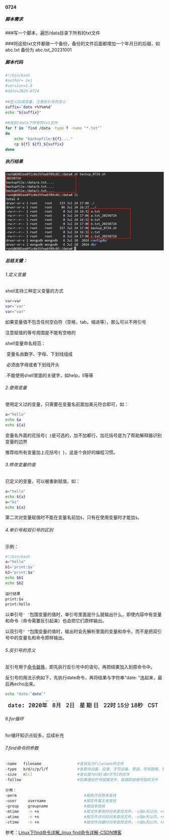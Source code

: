 #### 0724

##### 脚本需求

###写一个脚本，遍历/data目录下所有的txt文件

###将这些txt文件都做一个备份，备份的文件后面都增加一个年月日的后缀，如abc.txt 备份为 abc.txt_20231001

##### 脚本代码

```bash
#!/bin/bash
#author= zwj
#version=1.0
#date=2025-0724

##定义后缀变量，注意反引号的含义
suffix=`date +%Y%m%d`
echo "${suffix}"

##找到/data下所有的txt文件
for f in `find /data -type f -name "*.txt"`
do
	echo "backupfile:${f}...."
    cp ${f} ${f}_${suffix}
done

```

##### 执行结果

![](https://raw.githubusercontent.com/Romantic-1/ImgBed/main/20250724170745436.png)

##### 总结关键：

###### 1.定义变量

shell支持三种定义变量的方式

```bash
var=var
var='var'
var="var"
```

如果变量值不包含任何空白符（空格，tab，缩进等），那么可以不用引号

注意赋值的等号周围是不能有空格的

shell变量命名规范：

​	变量名由数字、字母、下划线组成

​	必须由字母或者下划线开头

​	不能使用shell里面的关键字，如help，ll等等

###### 2.使用变量

使用定义过的变量，只需要在变量名前面加美元符合即可，如：

```bash
a="hello"
echo $a
echo ${a}
```

变量名外面的花括号`{ }`是可选的，加不加都行，加花括号是为了帮助解释器识别变量的边界

推荐给所有变量加上花括号`{ }`，这是个良好的编程习惯。

###### 3.修改变量的值

已定义的变量，可以被重新赋值，如：

```bash
a="hello"
echo ${a}
a="bi"
echo ${a}
```

第二次对变量赋值时不能在变量名前加`$`，只有在使用变量时才能加`$`。

###### 4.单引号和双引号的区别

示例：

```bash
#!/bin/bash
a="hello"
b1='print:$a'
b2="print:$a"
echo $b1
echo $b2

运行结果
print:$a
print:hello
```

以单引号`' '`包围变量的值时，单引号里面是什么就输出什么，即使内容中有变量和命令（命令需要反引起来）也会把它们原样输出。

以双引号`" "`包围变量的值时，输出时会先解析里面的变量和命令，而不是把双引号中的变量名和命令原样输出。

###### 5.反引号的含义

反引号用于[命令替换](https://zhida.zhihu.com/search?content_id=125063556&content_type=Article&match_order=1&q=命令替换&zd_token=eyJhbGciOiJIUzI1NiIsInR5cCI6IkpXVCJ9.eyJpc3MiOiJ6aGlkYV9zZXJ2ZXIiLCJleHAiOjE3NTM1MjQzNTMsInEiOiLlkb3ku6Tmm7_mjaIiLCJ6aGlkYV9zb3VyY2UiOiJlbnRpdHkiLCJjb250ZW50X2lkIjoxMjUwNjM1NTYsImNvbnRlbnRfdHlwZSI6IkFydGljbGUiLCJtYXRjaF9vcmRlciI6MSwiemRfdG9rZW4iOm51bGx9.ut3kxFlMlmJPUOR9_lqE0sh792goEpcIhs8oqP2gb84&zhida_source=entity)，即先执行反引号中的语句，再把结果加入到原命令中。

反引号的用法示例如下，先执行date命令，再将结果与字符串"date: "连起来，最后再echo出来。

```bash
echo "date:`date`"
```

![](https://raw.githubusercontent.com/Romantic-1/ImgBed/main/20250724180842057.png)

###### 6.for循环

for循环知识点较多，后续补充

###### 7.find命令的参数



```bash
-name   filename                #查找名为filename的文件
-type   b/d/c/p/l/f             #查是块设备、目录、字符设备、管道、符号链接、普通文件
-size   n[c]                    #查长度为n块[或n字节]的文件
-follow                         #如果遇到符号链接文件，就跟踪链接所指的文件

少用：
-perm                              #按执行权限来查找
-user     username                 #按文件属主来查找
-group    groupname                #按组来查找
-mtime    -n +n                    #按文件更改时间来查找文件，-n指n天以内，+n指n天以前
-atime    -n +n                    #按文件访问时间来查找文件，-n指n天以内，+n指n天以前
-ctime    -n +n                    #按文件创建时间来查找文件，-n指n天以内，+n指n天以前
```

参考：[Linux下find命令详解_linux find命令详解-CSDN博客](https://blog.csdn.net/l_liangkk/article/details/81294260)





